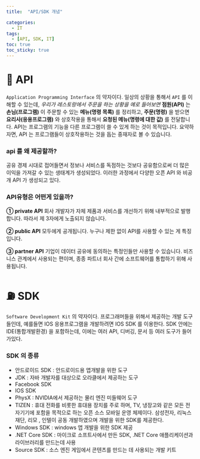 ```yaml
---
title:  "API/SDK 개념"

categories:
  - IT
tags:
  - [API, SDK, IT]
toc: true
toc_sticky: true
---
```


# 🧺 API

`Application Programming Interface` 의 약자이다.
일상의 상황을 통해서 `API` 를 이해할 수 있는데,
*우리가 레스토랑에서 주문을 하는 상황을 예로 들어보면*
**점원(API)** 는 **손님(프로그램)** 이 주문할 수 있는 **메뉴(명령 목록)** 를 정리하고, **주문(명령)** 을 받으면 **요리사(응용프로그램)** 와 상호작용을 통해서 **요청된 메뉴(명령에 대한 값)** 를 전달합니다.
API는 프로그램의 기능을 다른 프로그램이 쓸 수 있게 하는 것이 목적입니다.
요약하자면, API 는 프로그램들이 상호작용하는 것을 돕는 중재자로 볼 수 있습니다.



### api 를 왜 제공할까?

공유 경제 시대로 접어들면서 정보나 서비스를 독점하는 것보다 공유함으로써 더 많은 이익을 가져갈 수 있는 생태계가 생성되었다.
이러한 과정에서 다양한 오픈 API 와 비공개 API 가 생성되고 있다.



### API유형은 어떤게 있을까?

**① private API**
회사 개발자가 자체 제품과 서비스를 개선하기 위해 내부적으로 발행합니다. 따라서 제 3자에게 노출되지 않습니다.

**② public API**
모두에게 공개됩니다. 누구나 제한 없이 API를 사용할 수 있는 게 특징입니다.

**③ partner API**
기업이 데이터 공유에 동의하는 특정인들만 사용할 수 있습니다. 비즈니스 관계에서 사용되는 편이며, 종종 파트너 회사 간에 소프트웨어를 통합하기 위해 사용됩니다.





# ⛽ SDK

`Software Development Kit` 의 약자이다.
프로그래머들을 위해서 제공하는 개발 도구들인데, 예를들면 IOS 응용프로그램을 개발하려면 IOS SDK 를 이용한다.
SDK 안에는 IDE(통합개발환경) 을 포함하는데, 이에는 여러 API, 디버깅, 문서 등 여러 도구가 들어가있다.

### SDK 의 종류

- 안드로이드 SDK : 안드로이드용 앱개발을 위한 도구
- JDK : 자바 개발자를 대상으로 오라클에서 제공하는 도구
- Facebook SDK
- IOS SDK
- PhysX : NVIDIA에서 제공하는 물리 엔진 미들웨어 도구
- TIZEN : 휴대 전화를 비롯한 휴대용 장치를 주로 하며, TV, 냉장고와 같은 모든 전자기기에 포함을 목적으로 하는 오픈 소스 모바일 운영 체제이다. 삼성전자, 리눅스 재단, 리모 , 인텔이 공동 개발하였으며 개발을 위한 SDK를 제공한다.
- Windows SDK : windows 앱 개발을 위한 SDK 제공
- .NET Core SDK : 마이크로 소프트사에서 만든 SDK, .NET Core 애플리케이션과 라이브러리를 만드는데 사용
- Source SDK : 소스 엔진 게임에서 콘텐츠를 만드는 데 사용되는 개발 키트